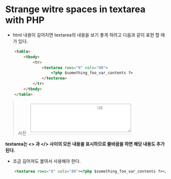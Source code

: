 # Strange witre spaces in textarea with PHP

- html 내용이 길어지면 textarea의 내용을 보기 좋게 하려고 다음과 같이 표현 할 때가 있다.

```html
    <table>
        <tbody>
            <tr>
                <textarea rows="8" cols="80">
                    <?php $something_foo_var_contents ?>
                </textarea>
            </tr>
        </tbody>
    </table>
```
> 사진
![bad_textarea](bad_textarea.png)

**textarea는 <> 과 </> 사이의 모든 내용을 표시하므로 줄바꿈을 하면 해당 내용도 추가된다.**

- 조금 길어져도 붙여서 사용해야 한다.
```html
    <textarea rows="8" cols="80"><?php $something_foo_var_contents ?></textarea>
```

